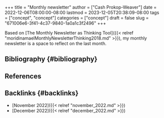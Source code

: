 +++
title = "Monthly newsletter"
author = ["Cash Prokop-Weaver"]
date = 2022-12-06T08:00:00-08:00
lastmod = 2023-12-05T20:38:09-08:00
tags = ["concept", "concept"]
categories = ["concept"]
draft = false
slug = "671006e6-3f41-4c37-9840-1a0a1c3f2496"
+++

Based on [The Monthly Newsletter as Thinking Tool]({{< relref "moridinamaelMonthlyNewsletterThinking2018.md" >}}), my monthly newsletter is a space to reflect on the last month.


## Bibliography {#bibliography}

## References

<style>.csl-entry{text-indent: -1.5em; margin-left: 1.5em;}</style><div class="csl-bib-body">
</div>


## Backlinks {#backlinks}

-   [November 2022]({{< relref "november_2022.md" >}})
-   [December 2022]({{< relref "december_2022.md" >}})
